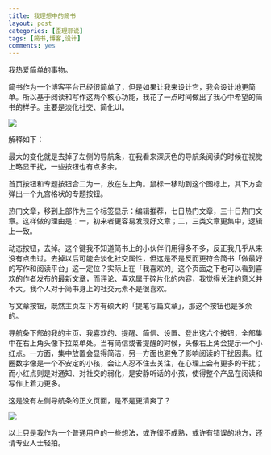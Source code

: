 ```yaml
---
title: 我理想中的简书
layout: post
categories: [歪理邪说]
tags: [简书,博客,设计]
comments: yes
---
```


我热爱简单的事物。 

简书作为一个博客平台已经很简单了，但是如果让我来设计它，我会设计地更简单。所以基于阅读和写作这两个核心功能，我花了一点时间做出了我心中希望的简书的样子。主要是淡化社交、简化UI。 

![](http://blogdata.qiniudn.com/jianshubyscl.jpg)

解释如下： 

最大的变化就是去掉了左侧的导航条，在我看来深灰色的导航条阅读的时候在视觉上略显干扰，一些按钮也有点多余。 

首页按钮和专题按钮合二为一，放在左上角。鼠标一移动到这个图标上，其下方会弹出一个九宫格状的专题按钮。 

热门文章，移到上部作为三个标签显示：编辑推荐，七日热门文章，三十日热门文章。这样做的理由是：一，初来者更容易发现好文章；二，三类文章更集中，逻辑上一致。 

动态按钮，去掉。这个键我不知道简书上的小伙伴们用得多不多，反正我几乎从来没有点击过。去掉以后可能会淡化社交属性，但这是不是反而更符合简书「做最好的写作和阅读平台」这一定位？实际上在「我喜欢的」这个页面之下也可以看到喜欢的作者发布的最新文章，而评论、喜欢属于碎片化的内容，我觉得关注的意义并不大。我个人对于简书身上的社交元素不是很喜欢。 

写文章按钮，既然主页左下方有硕大的「提笔写篇文章」，那这个按钮也是多余的。 

导航条下部的我的主页、我喜欢的、提醒、简信、设置、登出这六个按钮，全部集中在右上角头像下拉菜单处。当有简信或者提醒的时候，头像右上角会提示一个小红点。一方面，集中放置会显得简洁，另一方面也避免了影响阅读的干扰因素。红圈数字像是一个不安定的小孩，会让人忍不住去关注，在心理上会有更多的干扰；而小红点则是对通知、对社交的弱化，是安静听话的小孩，使得整个产品在阅读和写作上着力更多。 

这是没有左侧导航条的正文页面，是不是更清爽了？ 

![](http://blogdata.qiniudn.com/zhengwenscl.jpg)

以上只是我作为一个普通用户的一些想法，或许很不成熟，或许有错误的地方，还请专业人士轻拍。